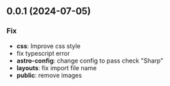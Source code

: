 ## 0.0.1 (2024-07-05)

### Fix

- **css**: Improve css style
- fix typescript error
- **astro-config**: change config to pass check "Sharp"
- **layouts**: fix import file name
- **public**: remove images
